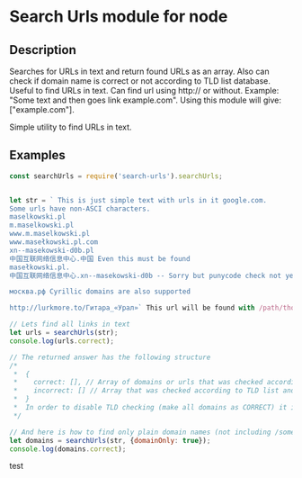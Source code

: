 # Search Urls module for node


## Description

Searches for URLs in text and return found URLs as an array. 
Also can check if domain name is correct or not according to TLD list database. 
Useful to find URLs in text. 
Can find url using http:// or without. Example: "Some text and then goes link example.com". 
Using this module will give: ["example.com"]. 

Simple utility to find URLs in text.

## Examples

```javascript
const searchUrls = require('search-urls').searchUrls;


let str = ` This is just simple text with urls in it google.com.
Some urls have non-ASCI characters.
maselkowski.pl
m.maselkowski.pl
www.m.maselkowski.pl
www.masełkowski.pl.com
xn--masekowski-d0b.pl
中国互联网络信息中心.中国 Even this must be found
masełkowski.pl.
中国互联网络信息中心.xn--masekowski-d0b -- Sorry but punycode check not yet supported though this domain will be found anyway.

москва.рф Cyrillic domains are also supported

http://lurkmore.to/Гитара_«Урал»` This url will be found with /path/though the ?QUERY-params not yet supported

// Lets find all links in text
let urls = searchUrls(str);
console.log(urls.correct);

// The returned answer has the following structure
/*
 *  {
 *    correct: [], // Array of domains or urls that was checked according to TLD list
 *    incorrect: [] // Array that was checked according to TLD list and its domain not found in list
 *  }
 *  In order to disable TLD checking (make all domains as CORRECT) it is possible to pass {check: false} in options.
 */

// And here is how to find only plain domain names (not including /some/paths)
let domains = searchUrls(str, {domainOnly: true});
console.log(domains.correct);

```

test
